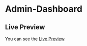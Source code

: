 # Admin-Dashboard

## Live Preview

You can see the [Live Preview](https://meirzhan05.github.io/Admin-Dashboard/)
